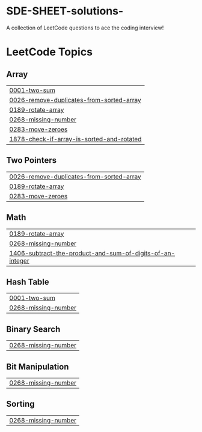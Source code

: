 # SDE-SHEET-solutions-
A collection of LeetCode questions to ace the coding interview!

<!---LeetCode Topics Start-->
# LeetCode Topics
## Array
|  |
| ------- |
| [0001-two-sum](https://github.com/mukul792/SDE-SHEET-solutions-/tree/master/0001-two-sum) |
| [0026-remove-duplicates-from-sorted-array](https://github.com/mukul792/SDE-SHEET-solutions-/tree/master/0026-remove-duplicates-from-sorted-array) |
| [0189-rotate-array](https://github.com/mukul792/SDE-SHEET-solutions-/tree/master/0189-rotate-array) |
| [0268-missing-number](https://github.com/mukul792/SDE-SHEET-solutions-/tree/master/0268-missing-number) |
| [0283-move-zeroes](https://github.com/mukul792/SDE-SHEET-solutions-/tree/master/0283-move-zeroes) |
| [1878-check-if-array-is-sorted-and-rotated](https://github.com/mukul792/SDE-SHEET-solutions-/tree/master/1878-check-if-array-is-sorted-and-rotated) |
## Two Pointers
|  |
| ------- |
| [0026-remove-duplicates-from-sorted-array](https://github.com/mukul792/SDE-SHEET-solutions-/tree/master/0026-remove-duplicates-from-sorted-array) |
| [0189-rotate-array](https://github.com/mukul792/SDE-SHEET-solutions-/tree/master/0189-rotate-array) |
| [0283-move-zeroes](https://github.com/mukul792/SDE-SHEET-solutions-/tree/master/0283-move-zeroes) |
## Math
|  |
| ------- |
| [0189-rotate-array](https://github.com/mukul792/SDE-SHEET-solutions-/tree/master/0189-rotate-array) |
| [0268-missing-number](https://github.com/mukul792/SDE-SHEET-solutions-/tree/master/0268-missing-number) |
| [1406-subtract-the-product-and-sum-of-digits-of-an-integer](https://github.com/mukul792/SDE-SHEET-solutions-/tree/master/1406-subtract-the-product-and-sum-of-digits-of-an-integer) |
## Hash Table
|  |
| ------- |
| [0001-two-sum](https://github.com/mukul792/SDE-SHEET-solutions-/tree/master/0001-two-sum) |
| [0268-missing-number](https://github.com/mukul792/SDE-SHEET-solutions-/tree/master/0268-missing-number) |
## Binary Search
|  |
| ------- |
| [0268-missing-number](https://github.com/mukul792/SDE-SHEET-solutions-/tree/master/0268-missing-number) |
## Bit Manipulation
|  |
| ------- |
| [0268-missing-number](https://github.com/mukul792/SDE-SHEET-solutions-/tree/master/0268-missing-number) |
## Sorting
|  |
| ------- |
| [0268-missing-number](https://github.com/mukul792/SDE-SHEET-solutions-/tree/master/0268-missing-number) |
<!---LeetCode Topics End-->
